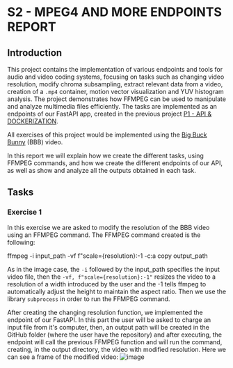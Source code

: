 # S2 - MPEG4 AND MORE ENDPOINTS REPORT
## Introduction
This project contains the implementation of various endpoints and tools for audio and video coding systems, focusing on tasks such as changing video resolution, modify chroma subsampling, extract relevant data from a video, creation of a `.mp4` container, motion vector visualization and YUV histogram analysis. The project demonstrates how FFMPEG can be used to manipulate and analyze multimedia files efficiently.
The tasks are implemented as an endpoints of our FastAPI app, created in the previous project [P1 - API & DOCKERIZATION](https://github.com/JoanMontes/Audio_and_Video_Coding_Systems/tree/main/P1%20-%20API%20%26%20Dockerization).

All exercises of this project would be implemented using the [Big Buck Bunny](https://www.youtube.com/watch?v=aqz-KE-bpKQ&t=1s&ab_channel=Blender) (BBB) video.

In this report we will explain how we create the different tasks, using FFMPEG commands, and how we create the different endpoints of our API, as well as show and analyze all the outputs obtained in each task.


## Tasks
### Exercise 1
In this exercise we are asked to modify the resolution of the BBB video using an FFMPEG command. The FFMPEG command created is the following:

ffmpeg -i input_path -vf f"scale={resolution}:-1 -c:a copy output_path

As in the image case, the `-i` followed by the input_path specifies the input video file, then the `-vf, f"scale={resolution}:-1"` resizes the video to a resolution of a width introduced by the user and the -1 tells ffmpeg to automatically adjust the height to maintain the aspect ratio.
Then we use the library `subprocess` in order to run the FFMPEG command.

After creating the changing resolution function, we implemented the endpoint of our FastAPI. In this part the user will be asked to charge an input file from it's computer, then, an output path will be created in the GitHub folder (where the user have the repository) and after executing, the endpoint will call the previous FFMPEG function and will run the command, creating, in the output directory, the video with modified resolution. Here we can see a frame of the modified video:
![image](https://github.com/user-attachments/assets/fd14abde-22b8-4379-9c18-e8471dfe49f4)
